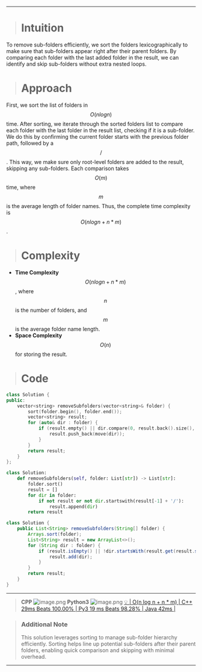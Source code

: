
#
---

> # Intuition
To remove sub-folders efficiently, we sort the folders lexicographically to make sure that sub-folders appear right after their parent folders. By comparing each folder with the last added folder in the result, we can identify and skip sub-folders without extra nested loops.

> # Approach
First, we sort the list of folders in $$O(n log n)$$ time. After sorting, we iterate through the sorted folders list to compare each folder with the last folder in the result list, checking if it is a sub-folder. We do this by confirming the current folder starts with the previous folder path, followed by a $$/$$. This way, we make sure only root-level folders are added to the result, skipping any sub-folders. Each comparison takes $$O(m)$$ time, where $$m$$ is the average length of folder names. Thus, the complete time complexity is $$O(n log n + n * m)$$.

> # Complexity
- **Time Complexity** $$O(n log n + n * m)$$, where $$n$$ is the number of folders, and $$m$$ is the average folder name length.
- **Space Complexity** $$O(n)$$ for storing the result.

> # Code
```cpp []
class Solution {
public:
    vector<string> removeSubfolders(vector<string>& folder) {
        sort(folder.begin(), folder.end());
        vector<string> result;
        for (auto& dir : folder) {
            if (result.empty() || dir.compare(0, result.back().size(), result.back()) != 0 || dir[result.back().size()] != '/') {
                result.push_back(move(dir));
            }
        }
        return result;
    }
};
```

```python []
class Solution:
    def removeSubfolders(self, folder: List[str]) -> List[str]:
        folder.sort()
        result = []
        for dir in folder:
            if not result or not dir.startswith(result[-1] + '/'):
                result.append(dir)
        return result
```
 
```java []
class Solution {
    public List<String> removeSubfolders(String[] folder) {
        Arrays.sort(folder);
        List<String> result = new ArrayList<>();
        for (String dir : folder) {
            if (result.isEmpty() || !dir.startsWith(result.get(result.size() - 1) + "/")) {
                result.add(dir);
            }
        }
        return result;
    }
}
```
---
> **CPP**
> ![image.png](https://assets.leetcode.com/users/images/3c2777fb-90a7-4789-b5ad-68149ff4c854_1729828210.081669.png)
> **Python3**
> ![image.png](https://assets.leetcode.com/users/images/34e5704e-2b5f-48b2-9038-c6bd0a150002_1729828166.235278.png)
> [💡 | O(n log n + n * m) | C++ 29ms Beats 100.00% | Py3 19 ms Beats 98.28% | Java 42ms |](https://leetcode.com/problems/remove-sub-folders-from-the-filesystem/description/?envType=daily-question&envId=2024-10-25)

> ### Additional Note
> This solution leverages sorting to manage sub-folder hierarchy efficiently. Sorting helps line up potential sub-folders after their parent folders, enabling quick comparison and skipping with minimal overhead.

---

